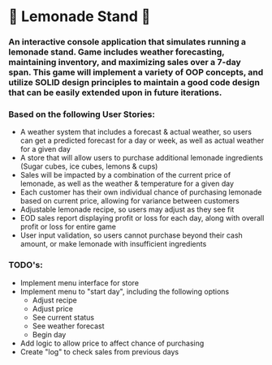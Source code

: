 # 🍋 Lemonade Stand 🍋

### An interactive console application that simulates running a lemonade stand.  Game includes weather forecasting, maintaining inventory, and maximizing sales over a 7-day span.  This game will implement a variety of OOP concepts, and utilize SOLID design principles to maintain a good code design that can be easily extended upon in future iterations.  

### Based on the following User Stories:

- A weather system that includes a forecast & actual weather, so users can get a predicted forecast for a day or week, as well as actual weather for a given day
- A store that will allow users to purchase additional lemonade ingredients (Sugar cubes, ice cubes, lemons & cups)
- Sales will be impacted by a combination of the current price of lemonade, as well as the weather & temperature for a given day
- Each customer has their own individual chance of purchasing lemonade based on current price, allowing for variance between customers
- Adjustable lemonade recipe, so users may adjust as they see fit
- EOD sales report displaying profit or loss for each day, along with overall profit or loss for entire game
- User input validation, so users cannot purchase beyond their cash amount, or make lemonade with insufficient ingredients




### TODO's:

- Implement menu interface for store
- Implement menu to "start day", including the following options
  - Adjust recipe
  - Adjust price
  - See current status
  - See weather forecast
  - Begin day
- Add logic to allow price to affect chance of purchasing
- Create "log" to check sales from previous days